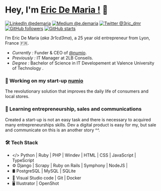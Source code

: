 # Hey, I'm [Eric De Maria !](https://www.linkedin.com/in/edemaria) 👋

[![LinkedIn @edemaria](https://img.shields.io/badge/LinkedIn%20@edemaria-0077B5?style=flat-square&logo=linkedin&logoColor=white)](https://www.linkedin.com/in/edemaria)
[![Medium @e.demaria](https://img.shields.io/badge/Medium%20@e.demaria-000000?style=flat-square&logo=medium&logoColor=white)](https://www.medium.com/@e.demaria)
[![Twitter @3ric_dmr](https://img.shields.io/badge/Twitter%20@3ric_dmr-1d9bf0?style=flat-square&logo=twitter&logoColor=white)](https://twitter.com/3ric_dmr)
[![GitHub followers](https://img.shields.io/github/followers/3r1cd3ma?label=follow&logo=Github&style=flat-square)](https://github.com/3r1cd3ma?tab=followers)
[![GitHub starts](https://img.shields.io/github/stars/3r1cd3ma?logo=github&style=flat-square)](ttps://github.com/3r1cd3ma?tab=stars)

I’m Eric De Maria (*aka 3r1cd3ma*), a 25 year old entrepreneur from Lyon, France 🇫🇷.
- *Currently :* Funder & CEO of [@numio](https://numio.eu). 
- *Previously :* IT Manager at 2LB Conseils.
- *Degree :* Bachelor of Science in IT Developement at Valence University of Technology .

### 🔭 Working on my start-up [numio](https://numio.eu)
The revolutionary solution that improves the daily life of consumers and local stores.

### 🌱 Learning entrepreneurship, sales and communications
Created a start-up is not an easy task and there is necessary to acquired many entrepreneurships skills.
Dev a digital product is easy for my, but sale and communicate on this is an another story ^^.

### 🛠 Tech Stack
 - </> Python | Ruby | PHP | Windev | HTML | CSS | JavaScript | TypeScript
 - ⚙️  Django | Scrapy | Ruby on Rails | Symphony | NodeJS |
 - 🛢  PostgreSQL | MySQL | SQLite
 - 🔧  Visual Studio code | Git | Docker
 - 🖥  Illustrator | OpenShot
